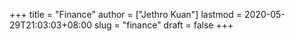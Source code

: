 +++
title = "Finance"
author = ["Jethro Kuan"]
lastmod = 2020-05-29T21:03:03+08:00
slug = "finance"
draft = false
+++
